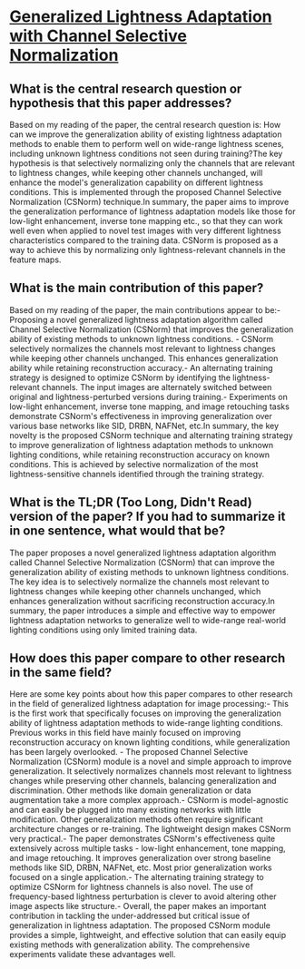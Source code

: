 # [Generalized Lightness Adaptation with Channel Selective Normalization](https://arxiv.org/abs/2308.13783)

## What is the central research question or hypothesis that this paper addresses?

Based on my reading of the paper, the central research question is: How can we improve the generalization ability of existing lightness adaptation methods to enable them to perform well on wide-range lightness scenes, including unknown lightness conditions not seen during training?The key hypothesis is that selectively normalizing only the channels that are relevant to lightness changes, while keeping other channels unchanged, will enhance the model's generalization capability on different lightness conditions. This is implemented through the proposed Channel Selective Normalization (CSNorm) technique.In summary, the paper aims to improve the generalization performance of lightness adaptation models like those for low-light enhancement, inverse tone mapping etc., so that they can work well even when applied to novel test images with very different lightness characteristics compared to the training data. CSNorm is proposed as a way to achieve this by normalizing only lightness-relevant channels in the feature maps.


## What is the main contribution of this paper?

Based on my reading of the paper, the main contributions appear to be:- Proposing a novel generalized lightness adaptation algorithm called Channel Selective Normalization (CSNorm) that improves the generalization ability of existing methods to unknown lightness conditions. - CSNorm selectively normalizes the channels most relevant to lightness changes while keeping other channels unchanged. This enhances generalization ability while retaining reconstruction accuracy.- An alternating training strategy is designed to optimize CSNorm by identifying the lightness-relevant channels. The input images are alternately switched between original and lightness-perturbed versions during training.- Experiments on low-light enhancement, inverse tone mapping, and image retouching tasks demonstrate CSNorm's effectiveness in improving generalization over various base networks like SID, DRBN, NAFNet, etc.In summary, the key novelty is the proposed CSNorm technique and alternating training strategy to improve generalization of lightness adaptation methods to unknown lighting conditions, while retaining reconstruction accuracy on known conditions. This is achieved by selective normalization of the most lightness-sensitive channels identified through the training strategy.


## What is the TL;DR (Too Long, Didn't Read) version of the paper? If you had to summarize it in one sentence, what would that be?

The paper proposes a novel generalized lightness adaptation algorithm called Channel Selective Normalization (CSNorm) that can improve the generalization ability of existing methods to unknown lightness conditions. The key idea is to selectively normalize the channels most relevant to lightness changes while keeping other channels unchanged, which enhances generalization without sacrificing reconstruction accuracy.In summary, the paper introduces a simple and effective way to empower lightness adaptation networks to generalize well to wide-range real-world lighting conditions using only limited training data.


## How does this paper compare to other research in the same field?

Here are some key points about how this paper compares to other research in the field of generalized lightness adaptation for image processing:- This is the first work that specifically focuses on improving the generalization ability of lightness adaptation methods to wide-range lighting conditions. Previous works in this field have mainly focused on improving reconstruction accuracy on known lighting conditions, while generalization has been largely overlooked. - The proposed Channel Selective Normalization (CSNorm) module is a novel and simple approach to improve generalization. It selectively normalizes channels most relevant to lightness changes while preserving other channels, balancing generalization and discrimination. Other methods like domain generalization or data augmentation take a more complex approach.- CSNorm is model-agnostic and can easily be plugged into many existing networks with little modification. Other generalization methods often require significant architecture changes or re-training. The lightweight design makes CSNorm very practical.- The paper demonstrates CSNorm's effectiveness quite extensively across multiple tasks - low-light enhancement, tone mapping, and image retouching. It improves generalization over strong baseline methods like SID, DRBN, NAFNet, etc. Most prior generalization works focused on a single application.- The alternating training strategy to optimize CSNorm for lightness channels is also novel. The use of frequency-based lightness perturbation is clever to avoid altering other image aspects like structure.- Overall, the paper makes an important contribution in tackling the under-addressed but critical issue of generalization in lightness adaptation. The proposed CSNorm module provides a simple, lightweight, and effective solution that can easily equip existing methods with generalization ability. The comprehensive experiments validate these advantages well.
